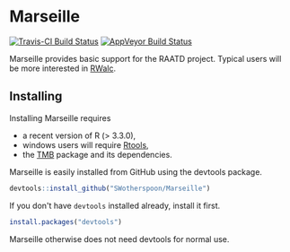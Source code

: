 # Marseille

[![Travis-CI Build Status](https://travis-ci.org/SWotherspoon/Marseille.svg?branch=master)](https://travis-ci.org/SWotherspoon/Marseille)
[![AppVeyor Build Status](https://ci.appveyor.com/api/projects/status/github/SWotherspoon/Marseille?branch=master&svg=true)](https://ci.appveyor.com/project/SWotherspoon/Marseille)

Marseille provides basic support for the RAATD project. Typical users
will be more interested in
[RWalc](https://github.com/SWotherspoon/RWalc).

## Installing

Installing Marseille requires 

* a recent version of R (> 3.3.0),
* windows users will require [Rtools](https://cran.r-project.org/bin/windows/Rtools/),
* the [TMB](https://cran.r-project.org/web/packages/TMB/index.html)
  package and its dependencies.


Marseille is easily installed from GitHub using the devtools package. 

```R
devtools::install_github("SWotherspoon/Marseille")
```

If you don't have `devtools` installed already, install it first. 

```R
install.packages("devtools")
```

Marseille otherwise does not need devtools for normal use.


